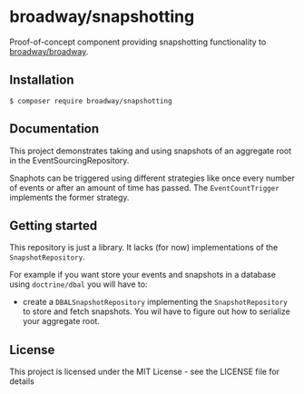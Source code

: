 broadway/snapshotting
=====================

Proof-of-concept component providing snapshotting functionality to [broadway/broadway](https://github.com/broadway/broadway).

## Installation

```
$ composer require broadway/snapshotting
```

## Documentation
This project demonstrates taking and using snapshots of an aggregate root
in the EventSourcingRepository.

Snaphots can be triggered using different strategies like once every number of events or 
after an amount of time has passed. The `EventCountTrigger` implements the former strategy.

## Getting started
This repository is just a library. It lacks (for now) implementations of the `SnapshotRepository`.

For example if you want store your events and snapshots in a database using `doctrine/dbal`
you will have to:

* create a `DBALSnapshotRepository` implementing the `SnapshotRepository` to store and fetch 
 snapshots. You wil have to figure out how to serialize your aggregate root.

## License
This project is licensed under the MIT License - see the LICENSE file for details
